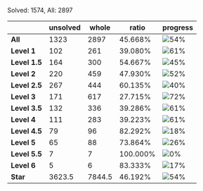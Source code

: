 Solved: 1574, All: 2897

| |unsolved|whole|ratio|progress|
|----|----|----|----|----|
|**All**| 1323 | 2897 | 45.668%| ![54%](https://progress-bar.dev/54?title=All) |
|**Level 1**| 102 | 261 | 39.080%| ![61%](https://progress-bar.dev/61?title=Level+1++)|
|**Level 1.5**| 164 | 300 | 54.667%| ![45%](https://progress-bar.dev/45?title=Level+1.5)|
|**Level 2**| 220 | 459 | 47.930%| ![52%](https://progress-bar.dev/52?title=Level+2++)|
|**Level 2.5**| 267 | 444 | 60.135%| ![40%](https://progress-bar.dev/40?title=Level+2.5)|
|**Level 3**| 171 | 617 | 27.715%| ![72%](https://progress-bar.dev/72?title=Level+3++)|
|**Level 3.5**| 132 | 336 | 39.286%| ![61%](https://progress-bar.dev/61?title=Level+3.5)|
|**Level 4**| 111 | 283 | 39.223%| ![61%](https://progress-bar.dev/61?title=Level+4++)|
|**Level 4.5**| 79 | 96 | 82.292%| ![18%](https://progress-bar.dev/18?title=Level+4.5)|
|**Level 5**| 65 | 88 | 73.864%| ![26%](https://progress-bar.dev/26?title=Level+5++)|
|**Level 5.5**| 7 | 7 | 100.000%| ![0%](https://progress-bar.dev/0?title=Level+5.5)|
|**Level 6**| 5 | 6 | 83.333%| ![17%](https://progress-bar.dev/17?title=Level+6++)|
|**Star**|3623.5 | 7844.5 |46.192%| ![54%](https://progress-bar.dev/54?title=Star) |
